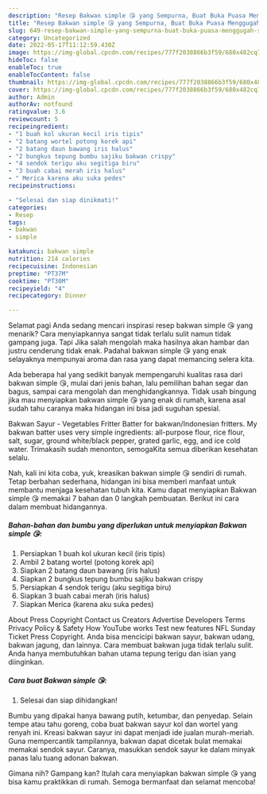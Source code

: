 ```yaml
---
description: "Resep Bakwan simple 😘 yang Sempurna, Buat Buka Puasa Menggugah Selera"
title: "Resep Bakwan simple 😘 yang Sempurna, Buat Buka Puasa Menggugah Selera"
slug: 649-resep-bakwan-simple-yang-sempurna-buat-buka-puasa-menggugah-selera
category: Uncategorized
date: 2022-05-17T11:12:59.430Z
image: https://img-global.cpcdn.com/recipes/777f2038866b3f59/680x482cq70/bakwan-simple-foto-resep-utama.jpg
hideToc: false
enableToc: true
enableTocContent: false
thumbnail: https://img-global.cpcdn.com/recipes/777f2038866b3f59/680x482cq70/bakwan-simple-foto-resep-utama.jpg
cover: https://img-global.cpcdn.com/recipes/777f2038866b3f59/680x482cq70/bakwan-simple-foto-resep-utama.jpg
author: Admin
authorAv: notfound
ratingvalue: 3.6
reviewcount: 5
recipeingredient:
- "1 buah kol ukuran kecil iris tipis"
- "2 batang wortel potong korek api"
- "2 batang daun bawang iris halus"
- "2 bungkus tepung bumbu sajiku bakwan crispy"
- "4 sendok terigu aku segitiga biru"
- "3 buah cabai merah iris halus"
- " Merica karena aku suka pedes"
recipeinstructions:

- "Selesai dan siap dinikmati!"
categories:
- Resep
tags:
- bakwan
- simple

katakunci: bakwan simple 
nutrition: 214 calories
recipecuisine: Indonesian
preptime: "PT37M"
cooktime: "PT30M"
recipeyield: "4"
recipecategory: Dinner

---
```



Selamat pagi Anda sedang mencari inspirasi resep bakwan simple 😘 yang menarik? Cara menyiapkannya sangat tidak terlalu sulit namun tidak gampang juga. Tapi Jika salah mengolah maka hasilnya akan hambar dan justru cenderung tidak enak. Padahal bakwan simple 😘 yang enak selayaknya mempunyai aroma dan rasa yang dapat memancing selera kita.


Ada beberapa hal yang sedikit banyak mempengaruhi kualitas rasa dari bakwan simple 😘, mulai dari jenis bahan, lalu pemilihan bahan segar dan bagus, sampai cara mengolah dan menghidangkannya. Tidak usah bingung jika mau menyiapkan bakwan simple 😘 yang enak di rumah, karena asal sudah tahu caranya maka hidangan ini bisa jadi suguhan spesial.

Bakwan Sayur - Vegetables Fritter Batter for bakwan/Indonesian fritters. My bakwan batter uses very simple ingredients: all-purpose flour, rice flour, salt, sugar, ground white/black pepper, grated garlic, egg, and ice cold water. Trimakasih sudah menonton, semogaKita semua diberikan kesehatan selalu.


Nah, kali ini kita coba, yuk, kreasikan bakwan simple 😘 sendiri di rumah. Tetap berbahan sederhana, hidangan ini bisa memberi manfaat untuk membantu menjaga kesehatan tubuh kita. Kamu dapat menyiapkan Bakwan simple 😘 memakai 7 bahan dan 0 langkah pembuatan. Berikut ini cara dalam membuat hidangannya.

<!--inarticleads1-->

##### Bahan-bahan dan bumbu yang diperlukan untuk menyiapkan Bakwan simple 😘:

1. Persiapkan 1 buah kol ukuran kecil (iris tipis)
1. Ambil 2 batang wortel (potong korek api)
1. Siapkan 2 batang daun bawang (iris halus)
1. Siapkan 2 bungkus tepung bumbu sajiku bakwan crispy
1. Persiapkan 4 sendok terigu (aku segitiga biru)
1. Siapkan 3 buah cabai merah (iris halus)
1. Siapkan  Merica (karena aku suka pedes)


About Press Copyright Contact us Creators Advertise Developers Terms Privacy Policy &amp; Safety How YouTube works Test new features NFL Sunday Ticket Press Copyright. Anda bisa mencicipi bakwan sayur, bakwan udang, bakwan jagung, dan lainnya. Cara membuat bakwan juga tidak terlalu sulit. Anda hanya membutuhkan bahan utama tepung terigu dan isian yang diinginkan. 

<!--inarticleads2-->

##### Cara buat Bakwan simple 😘:


1. Selesai dan siap dihidangkan!

Bumbu yang dipakai hanya bawang putih, ketumbar, dan penyedap. Selain tempe atau tahu goreng, coba buat bakwan sayur kol dan wortel yang renyah ini. Kreasi bakwan sayur ini dapat menjadi ide jualan murah-meriah. Guna mempercantik tampilannya, bakwan dapat dicetak bulat memakai memakai sendok sayur. Caranya, masukkan sendok sayur ke dalam minyak panas lalu tuang adonan bakwan. 

Gimana nih? Gampang kan? Itulah cara menyiapkan bakwan simple 😘 yang bisa kamu praktikkan di rumah. Semoga bermanfaat dan selamat mencoba!
